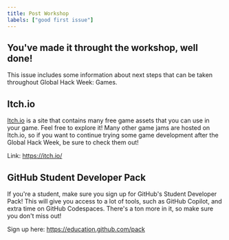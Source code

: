 ```yaml
---
title: Post Workshop
labels: ["good first issue"]
---
```


## You've made it throught the workshop, well done!

This issue includes some information about next steps that can be taken throughout Global Hack Week: Games.

## Itch.io

[Itch.io](https://itch.io/) is a site that contains many free game assets that you can use in your game. Feel free to explore it! Many other game jams are hosted on Itch.io, so if you want to continue trying some game development after the Global Hack Week, be sure to check them out!

Link: https://itch.io/

## GitHub Student Developer Pack

If you're a student, make sure you sign up for GitHub's Student Developer Pack! This will give you access to a lot of tools, such as GitHub Copilot, and extra time on GitHub Codespaces. There's a ton more in it, so make sure you don't miss out!

Sign up here: https://education.github.com/pack